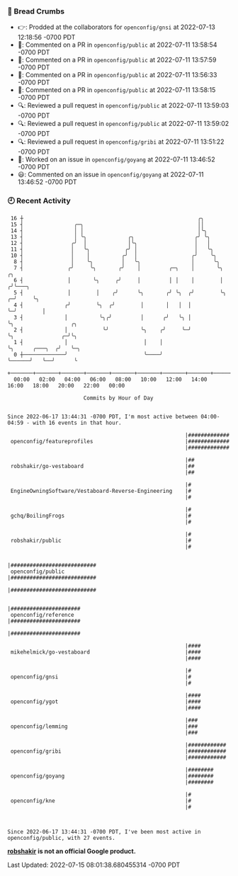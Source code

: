 ### 🍞 Bread Crumbs

 * 👉: Prodded at the collaborators for `openconfig/gnsi` at 2022-07-13 12:18:56 -0700 PDT
 * 💬: Commented on a PR in  `openconfig/public` at 2022-07-11 13:58:54 -0700 PDT
 * 💬: Commented on a PR in  `openconfig/public` at 2022-07-11 13:57:59 -0700 PDT
 * 💬: Commented on a PR in  `openconfig/public` at 2022-07-11 13:56:33 -0700 PDT
 * 💬: Commented on a PR in  `openconfig/public` at 2022-07-11 13:58:15 -0700 PDT
 * 🔍: Reviewed a pull request in  `openconfig/public` at 2022-07-11 13:59:03 -0700 PDT
 * 🔍: Reviewed a pull request in  `openconfig/public` at 2022-07-11 13:59:02 -0700 PDT
 * 🔍: Reviewed a pull request in  `openconfig/gribi` at 2022-07-11 13:51:22 -0700 PDT
 * 👀: Worked on an issue in `openconfig/goyang` at 2022-07-11 13:46:52 -0700 PDT
 * 😃: Commented on an issue in `openconfig/goyang` at 2022-07-11 13:46:52 -0700 PDT

### 🕘 Recent Activity
```
 16 ┼                                                       ╭╮
 15 ┤                ╭─╮                                    ││
 14 ┤                │ │                                    │╰╮
 13 ┤                │ ╰╮             ╭╮                   ╭╯ ╰╮
 12 ┤               ╭╯  │             │╰╮                  │   │
 11 ┤               │   ╰╮           ╭╯ │                  │   ╰╮
 10 ┤               │    │          ╭╯  │                 ╭╯    ╰╮
  8 ┤               │    ╰╮         │   ╰╮                │      ╰╮
  7 ┤              ╭╯     ╰╮       ╭╯    │         ╭─╮    │       ╰╮     ╭╮
  6 ┤              │       ╰╮     ╭╯     │         │ │    │        │    ╭╯╰───╮
  5 ┤              │        │    ╭╯      ╰╮       ╭╯ ╰╮  ╭╯        ╰╮ ╭─╯     ╰╮
  4 ┤             ╭╯        ╰╮  ╭╯        │       │   │  │          ╰─╯        │
  3 ┤             │          ╰╮╭╯         │      ╭╯   ╰╮ │                     ╰╮                  ╭╮
  2 ┤             │           ╰╯          ╰╮    ╭╯     ╰─╯                      ╰╮               ╭─╯╰╮
  1 ┤             │                        │    │                                ╰╮      ╭───╮  ╭╯   ╰─╮
  0 ┼─────────────╯                        ╰────╯                                 ╰──────╯   ╰──╯      ╰
    +───────+───────+───────+───────+───────+───────+───────+───────+───────+───────+───────+───────+────
  00:00   02:00   04:00   06:00   08:00   10:00   12:00   14:00   16:00   18:00   20:00   22:00   00:00   

						Commits by Hour of Day


Since 2022-06-17 13:44:31 -0700 PDT, I'm most active between 04:00-04:59 - with 16 events in that hour.

```



```
                                                        |#############
 openconfig/featureprofiles                             |#############
                                                        |#############

                                                        |##
 robshakir/go-vestaboard                                |##
                                                        |##

                                                        |#
 EngineOwningSoftware/Vestaboard-Reverse-Engineering    |#
                                                        |#

                                                        |#
 gchq/BoilingFrogs                                      |#
                                                        |#

                                                        |#
 robshakir/public                                       |#
                                                        |#

                                                        |###########################
 openconfig/public                                      |###########################
                                                        |###########################

                                                        |######################
 openconfig/reference                                   |######################
                                                        |######################

                                                        |####
 mikehelmick/go-vestaboard                              |####
                                                        |####

                                                        |#
 openconfig/gnsi                                        |#
                                                        |#

                                                        |####
 openconfig/ygot                                        |####
                                                        |####

                                                        |###
 openconfig/lemming                                     |###
                                                        |###

                                                        |############
 openconfig/gribi                                       |############
                                                        |############

                                                        |########
 openconfig/goyang                                      |########
                                                        |########

                                                        |#
 openconfig/kne                                         |#
                                                        |#



Since 2022-06-17 13:44:31 -0700 PDT, I've been most active in openconfig/public, with 27 events.

```
**[robshakir](mailto:robjs@google.com) is not an official Google product.**  


Last Updated: 2022-07-15 08:01:38.680455314 -0700 PDT
